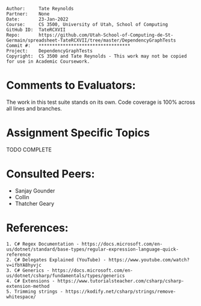 ```
Author:     Tate Reynolds
Partner:    None
Date:       23-Jan-2022
Course:     CS 3500, University of Utah, School of Computing
GitHub ID:  TateRCXVII
Repo:       https://github.com/Utah-School-of-Computing-de-St-Germain/spreadsheet-TateRCXVII/tree/master/DependencyGraphTests
Commit #:   **********************************
Project:    DependencyGraphTests
Copyright:  CS 3500 and Tate Reynolds - This work may not be copied for use in Academic Coursework.
```

# Comments to Evaluators:
The work in this test suite stands on its own. Code coverage is 100% across all lines and branches.

# Assignment Specific Topics
TODO COMPLETE



# Consulted Peers:
- Sanjay Gounder
- Collin
- Thatcher Geary

# References:

    1. C# Regex Documentation - https://docs.microsoft.com/en-us/dotnet/standard/base-types/regular-expression-language-quick-reference
    2. C# Delegates Explained (YouTube) - https://www.youtube.com/watch?v=ifbYA8hyvjc
    3. C# Generics - https://docs.microsoft.com/en-us/dotnet/csharp/fundamentals/types/generics
    4. C# Extensions - https://www.tutorialsteacher.com/csharp/csharp-extension-method
    5. Trimming strings - https://kodify.net/csharp/strings/remove-whitespace/